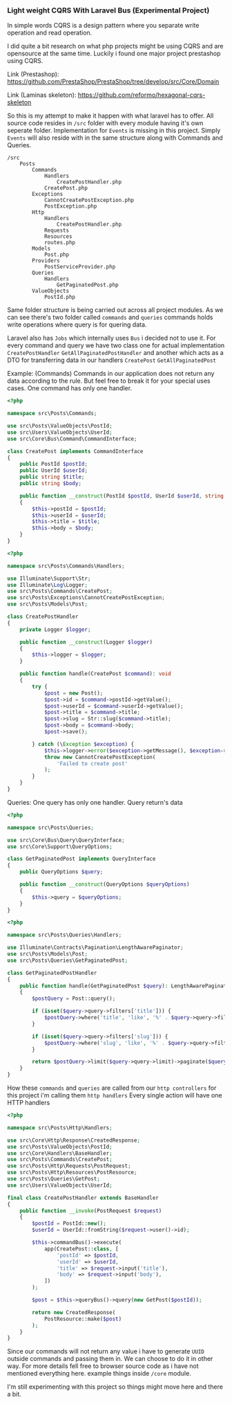 ### Light weight CQRS With Laravel Bus (Experimental Project)

In simple words CQRS is a design pattern where you separate write operation and read operation.

I did quite a bit research on what php projects might be using CQRS and are opensource at the same time. Luckily i found one major project prestashop using CQRS.
  
Link (Prestashop):
https://github.com/PrestaShop/PrestaShop/tree/develop/src/Core/Domain

Link (Laminas skeleton):
https://github.com/reformo/hexagonal-cqrs-skeleton

So this is my attempt to make it happen with what laravel has to offer. All source code resides in `/src` folder with every module having it's own seperate folder. Implementation for `Events` is missing in this project. Simply `Events` will also reside with in the same structure along with Commands and Queries. 

````
/src
    Posts
        Commands
            Handlers
                CreatePostHandler.php
            CreatePost.php
        Exceptions
            CannotCreatePostException.php
            PostException.php
        Http
            Handlers
                CreatePostHandler.php
            Requests
            Resources
            routes.php
        Models
            Post.php
        Providers
            PostServiceProvider.php
        Queries
            Handlers
                GetPaginatedPost.php
        ValueObjects
            PostId.php
````

Same folder structure is being carried out across all project modules. As we can see there's two folder called `commands` and `queries` commands holds write operations where query is for quering data. 

Laravel also has `Jobs` which internally uses `Bus` i decided not to use it.
For every command and query we have two class one for actual implementation `CreatePostHandler` `GetAllPaginatedPostHandler` and another which acts as a DTO for transferring data in our handlers `CreatePost` `GetAllPaginatedPost`


Example: (Commands)
Commands in our application does not return any data according to the rule. But feel free to break it for your special uses cases. One command has only one handler.
```php
<?php

namespace src\Posts\Commands;

use src\Posts\ValueObjects\PostId;
use src\Users\ValueObjects\UserId;
use src\Core\Bus\Command\CommandInterface;

class CreatePost implements CommandInterface
{
    public PostId $postId;
    public UserId $userId;
    public string $title;
    public string $body;

    public function __construct(PostId $postId, UserId $userId, string $title, string $body)
    {
        $this->postId = $postId;
        $this->userId = $userId;
        $this->title = $title;
        $this->body = $body;
    }
}

```

```php
<?php

namespace src\Posts\Commands\Handlers;

use Illuminate\Support\Str;
use Illuminate\Log\Logger;
use src\Posts\Commands\CreatePost;
use src\Posts\Exceptions\CannotCreatePostException;
use src\Posts\Models\Post;

class CreatePostHandler
{
    private Logger $logger;

    public function __construct(Logger $logger)
    {
        $this->logger = $logger;
    }

    public function handle(CreatePost $command): void
    {
        try {
            $post = new Post();
            $post->id = $command->postId->getValue();
            $post->userId = $command->userId->getValue();
            $post->title = $command->title;
            $post->slug = Str::slug($command->title);
            $post->body = $command->body;
            $post->save();

        } catch (\Exception $exception) {
            $this->logger->error($exception->getMessage(), $exception->getTrace());
            throw new CannotCreatePostException(
                'Failed to create post'
            );
        }
    }
}

```

Queries:
One query has only one handler. Query return's data

```php
<?php

namespace src\Posts\Queries;

use src\Core\Bus\Query\QueryInterface;
use src\Core\Support\QueryOptions;

class GetPaginatedPost implements QueryInterface
{
    public QueryOptions $query;

    public function __construct(QueryOptions $queryOptions)
    {
        $this->query = $queryOptions;
    }
}

```

```php
<?php

namespace src\Posts\Queries\Handlers;

use Illuminate\Contracts\Pagination\LengthAwarePaginator;
use src\Posts\Models\Post;
use src\Posts\Queries\GetPaginatedPost;

class GetPaginatedPostHandler
{
    public function handle(GetPaginatedPost $query): LengthAwarePaginator
    {
        $postQuery = Post::query();

        if (isset($query->query->filters['title'])) {
            $postQuery->where('title', 'like', '%' . $query->query->filters['title'] . '%');
        }

        if (isset($query->query->filters['slug'])) {
            $postQuery->where('slug', 'like', '%' . $query->query->filters['slug'] . '%');
        }

        return $postQuery->limit($query->query->limit)->paginate($query->query->page);
    }
}

```

How these `commands` and `queries` are called from our `http controllers` for this project i'm calling them `http handlers`
Every single action will have one HTTP handlers

```php
<?php

namespace src\Posts\Http\Handlers;

use src\Core\Http\Response\CreatedResponse;
use src\Posts\ValueObjects\PostId;
use src\Core\Handlers\BaseHandler;
use src\Posts\Commands\CreatePost;
use src\Posts\Http\Requests\PostRequest;
use src\Posts\Http\Resources\PostResource;
use src\Posts\Queries\GetPost;
use src\Users\ValueObjects\UserId;

final class CreatePostHandler extends BaseHandler
{
    public function __invoke(PostRequest $request)
    {
        $postId = PostId::new();
        $userId = UserId::fromString($request->user()->id);

        $this->commandBus()->execute(
            app(CreatePost::class, [
                'postId' => $postId,
                'userId' => $userId,
                'title' => $request->input('title'),
                'body' => $request->input('body'),
            ])
        );

        $post = $this->queryBus()->query(new GetPost($postId));

        return new CreatedResponse(
            PostResource::make($post)
        );
    }
}

```

Since our commands will not return any value i have to generate `UUID` outside commands and passing them in. We can choose to do it in other way.
For more details fell free to browser source code as i have not mentioned everything here. example things inside `/core` module.

I'm still experimenting with this project so things might move here and there a bit.
